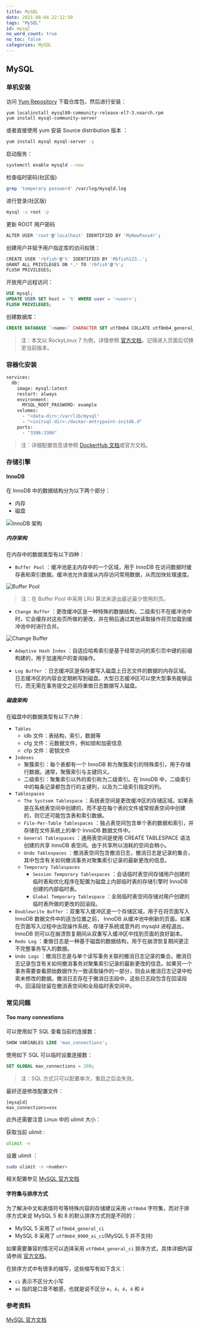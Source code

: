 ```yaml
---
title: MySQL
date: 2021-08-04 22:12:59
tags: "MySQL"
id: mysql
no_word_count: true
no_toc: false
categories: MySQL
---
```


## MySQL

### 单机安装

访问 [Yum Repository](https://dev.mysql.com/downloads/repo/yum/) 下载仓库包，然后进行安装：

```bash
yum localinstall mysql80-community-release-el7-3.noarch.rpm
yum install mysql-community-server
```

或者直接使用 yum 安装 Source distribution 版本 ：

```bash
yum install mysql mysql-server -y
```

启动服务：

```bash
systemctl enable mysqld --now
```

检查临时密码(社区版)

```bash
grep 'temporary password' /var/log/mysqld.log
```

进行登录(社区版)

```bash
mysql -u root -p
```

更新 ROOT 用户密码

```bash
ALTER USER 'root'@'localhost' IDENTIFIED BY 'MyNewPass4!';
```

创建用户并赋予用户指定库的访问权限：

```bash
CREATE USER 'rbfish'@'%' IDENTIFIED BY 'Rbfish123..';
GRANT ALL PRIVILEGES ON *.* TO 'rbfish'@'%';
FLUSH PRIVILEGES;
```

开放用户远程访问：

```sql
USE mysql;
UPDATE USER SET host = '%' WHERE user = '<user>';
FLUSH PRIVILEGES;
```

创建数据库：

```sql
CREATE DATABASE `<name>` CHARACTER SET utf8mb4 COLLATE utf8mb4_general_ci;
```

> 注：本文以 RockyLinux 7 为例，详情参照 [官方文档](https://dev.mysql.com/doc/mysql-linuxunix-excerpt/8.4/en/linux-installation.html)，记得进入页面后切换至当前版本。

### 容器化安装

```bash
services:
  db:
    image: mysql:latest
    restart: always
    environment:
      MYSQL_ROOT_PASSWORD: example
    volumes:
      - "<data-dir>:/var/lib/mysql"
      - "<initsql-dir>:/docker-entrypoint-initdb.d"
    ports:
      - "3306:3306"
```

> 注：详细配置信息请参照 [DockerHub 文档](https://registry.hub.docker.com/_/mysql)或官方文档。

### 存储引擎

#### InnoDB

在 InnoDB 中的数据结构分为以下两个部分：

- 内存
- 磁盘

![InnoDB 架构](https://dev.mysql.com/doc/refman/8.0/en/images/innodb-architecture-8-0.png)

##### 内存架构

在内存中的数据类型有以下四种：

- `Buffer Pool` ：缓冲池是主内存中的一个区域，用于 InnoDB 在访问数据时缓存表和索引数据。缓冲池允许直接从内存访问常用数据，从而加快处理速度。

![Buffer Pool](https://dev.mysql.com/doc/refman/8.0/en/images/innodb-buffer-pool-list.png)

> 注：在 Buffer Pool 中采用 LRU 算法来逐出最近最少使用的页。

- `Change Buffer` ：更改缓冲区是一种特殊的数据结构，二级索引不在缓冲池中时，它会缓存对这些页所做的更改，并在稍后通过其他读取操作将页加载到缓冲池中时进行合并。

![Change Buffer](https://dev.mysql.com/doc/refman/8.0/en/images/innodb-change-buffer.png)

- `Adaptive Hash Index` ：自适应哈希索引是基于经常访问的索引页中键的前缀构建的，用于加速用户的查询操作。

- `Log Buffer` ：日志缓冲区是保存要写入磁盘上日志文件的数据的内存区域。日志缓冲区的内容会定期刷写到磁盘。大型日志缓冲区可以使大型事务能够运行，而无需在事务提交之前将重做日志数据写入磁盘。

##### 磁盘架构

在磁盘中的数据类型有以下六种：

- `Tables`
  - idb 文件：表结构，索引，数据等
  - cfg 文件：元数据文件，例如锁和加密信息
  - cfp 文件：密钥文件
- `Indexes`
  - 聚簇索引：每个表都有一个 InnoDB 称为聚簇索引的特殊索引，用于存储行数据。通常，聚簇索引与主键同义。
  - 二级索引：聚集索引以外的索引称为二级索引。在 InnoDB 中，二级索引中的每条记录都包含行的主键列，以及为二级索引指定的列。
- `Tablespaces`
  - `The Systsem Tablespace` ：系统表空间是更改缓冲区的存储区域。如果表是在系统表空间中创建的，而不是在每个表的文件或常规表空间中创建的，则它还可能包含表和索引数据。
  - `File-Per-Table Tablespaces` ：独占表空间包含单个表的数据和索引，并存储在文件系统上的单个 InnoDB 数据文件中。
  - `General Tablespaces` ：通用表空间是使用 CREATE TABLESPACE 语法创建的共享 InnoDB 表空间。由于共享所以消耗的空间会稍小。
  - `Undo Tablespaces` ：撤消表空间包含撤消日志，撤消日志是记录的集合，其中包含有关如何撤消事务对聚集索引记录的最新更改的信息。
  - `Temporary Tablespaces`
    - `Session Temporary Tablespaces` ：会话临时表空间存储用户创建的临时表和优化程序在配置为磁盘上内部临时表的存储引擎时 InnoDB 创建的内部临时表。
    - `Global Temporary Tablespace` ：全局临时表空间存储对用户创建的临时表所做的更改的回滚段。
- `Doublewrite Buffer` ：双重写入缓冲区是一个存储区域，用于在将页面写入 InnoDB 数据文件中的适当位置之前， InnoDB 从缓冲池中刷新的页面。如果在页面写入过程中出现操作系统、存储子系统或意外的 mysqld 进程退出， InnoDB 则可以在崩溃恢复期间从双重写入缓冲区中找到页面的良好副本。
- `Redo Log` ：重做日志是一种基于磁盘的数据结构，用于在崩溃恢复期间更正不完整事务写入的数据。
- `Undo Logs` ：撤消日志是与单个读写事务关联的撤消日志记录的集合。撤消日志记录包含有关如何撤消事务对聚集索引记录的最新更改的信息。如果另一个事务需要查看原始数据作为一致读取操作的一部分，则会从撤消日志记录中检索未修改的数据。撤消日志存在于撤消日志段中，这些日志段包含在回滚段中。回滚段驻留在撤消表空间和全局临时表空间中。

### 常见问题

#### Too many connestions

可以使用如下 SQL 查看当前的连接数：

```sql
SHOW VARIABLES LIKE 'max_connections';
```

使用如下 SQL 可以临时设置连接数：

```sql
SET GLOBAL max_connections = 200;
```

> 注：SQL 方式只可以配置单次，重启之后会失效。

最好还是修改配置文件：

```text
[mysqld]
max_connections=xxx
```

此外还需要注意 Linux 中的 ulimit 大小：

获取当前 ulimit :

```bash
ulimit -n 
```

设置 ulimit ：

```bash
sudo ulimit -n <number>
```

相关配置参见 [MySQL 官方文档](https://dev.mysql.com/doc/refman/8.3/en/server-system-variables.html#sysvar_open_files_limit)

#### 字符集与排序方式

为了解决中文和表情符号等特殊内容的存储建议采用 `utf8mb4` 字符集，而对于排序方式来说 MySQL 5 和 8 的默认排序方式则是不同的：

- MySQL 5 采用了 `utf8mb4_general_ci`
- MySQL 8 采用了 `utf8mb4_0900_ai_ci`(MySQL 5 并不支持)

如果需要兼容的情况可以选择采用 `utf8mb4_general_ci` 排序方式，具体详细内容请参阅 [官方文档](https://dev.mysql.com/doc/refman/8.0/en/charset.html)。

在排序方式中有很多的缩写，这些缩写有如下含义：

- `ci` 表示不区分大小写
- `ai` 指的是口音不敏感，也就是说不区分 `e`，`è`，`é`，`ê` 和 `ë`

### 参考资料

[MySQL 官方文档](https://dev.mysql.com/doc/refman/8.0/en/)
